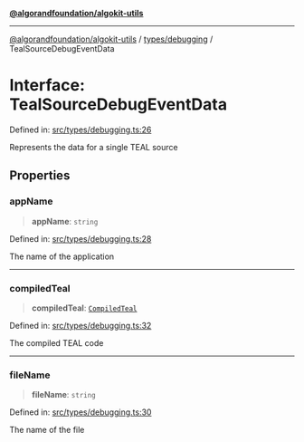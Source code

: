 [**@algorandfoundation/algokit-utils**](../../../README.md)

***

[@algorandfoundation/algokit-utils](../../../README.md) / [types/debugging](../README.md) / TealSourceDebugEventData

# Interface: TealSourceDebugEventData

Defined in: [src/types/debugging.ts:26](https://github.com/algorandfoundation/algokit-utils-ts/blob/main/src/types/debugging.ts#L26)

Represents the data for a single TEAL source

## Properties

### appName

> **appName**: `string`

Defined in: [src/types/debugging.ts:28](https://github.com/algorandfoundation/algokit-utils-ts/blob/main/src/types/debugging.ts#L28)

The name of the application

***

### compiledTeal

> **compiledTeal**: [`CompiledTeal`](../../app/interfaces/CompiledTeal.md)

Defined in: [src/types/debugging.ts:32](https://github.com/algorandfoundation/algokit-utils-ts/blob/main/src/types/debugging.ts#L32)

The compiled TEAL code

***

### fileName

> **fileName**: `string`

Defined in: [src/types/debugging.ts:30](https://github.com/algorandfoundation/algokit-utils-ts/blob/main/src/types/debugging.ts#L30)

The name of the file
